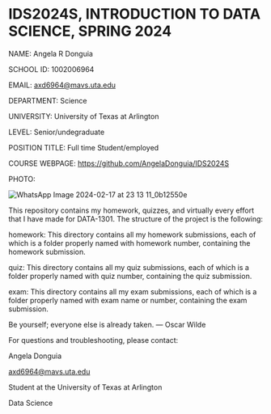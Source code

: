 # IDS2024S, INTRODUCTION TO DATA SCIENCE, SPRING 2024                                                                                                                                                           
NAME: Angela R Donguia

SCHOOL ID: 1002006964

EMAIL:  axd6964@mavs.uta.edu

DEPARTMENT: Science

UNIVERSITY: University of Texas at Arlington

LEVEL: Senior/undegraduate

POSITION TITLE: Full time Student/employed

COURSE WEBPAGE: https://github.com/AngelaDonguia/IDS2024S

PHOTO:

![WhatsApp Image 2024-02-17 at 23 13 11_0b12550e](https://github.com/AngelaDonguia/IDS2024S/assets/89665076/53e24548-d40b-4b10-919a-5ee48440c5af)

This repository contains my homework, quizzes, and virtually every effort that I have made for DATA-1301. The structure of the project is the following:

homework:
This directory contains all my homework submissions, each of which is a folder properly named with homework number, containing the homework submission.

quiz:
This directory contains all my quiz submissions, each of which is a folder properly named with quiz number, containing the quiz submission.

exam:
This directory contains all my exam submissions, each of which is a folder properly named with exam name or number, containing the exam submission.

Be yourself; everyone else is already taken.
― Oscar Wilde

For questions and troubleshooting, please contact:

Angela Donguia

axd6964@mavs.uta.edu

Student at the University of Texas at Arlington

Data Science
